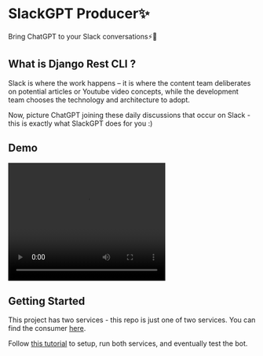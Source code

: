 <h1>
  SlackGPT Producer✨
</h1>

<p>
   Bring ChatGPT to your Slack conversations⚡🚀
</p>

## What is Django Rest CLI ?
Slack is where the work happens – it is where the content team deliberates on potential articles or Youtube video concepts, while the development team chooses the technology and architecture to adopt.

Now, picture ChatGPT joining these daily discussions that occur on Slack - this is exactly what SlackGPT does for you :)

## Demo

<video width="320" height="240" autoplay>
    <source src="./assets/demo.mp4" type="video/mp4">
    Your browser does not support the video tag.
</video>

## Getting Started
This project has two services - this repo is just one of two services. You can find the consumer [here](https://github.com/Nyior/slackgpt-consumer).

Follow [this tutorial](https://www.freecodecamp.org/news/p/38d6d560-69b3-4379-b653-ce6dd780d915/) to setup, run both services, and eventually test the bot.